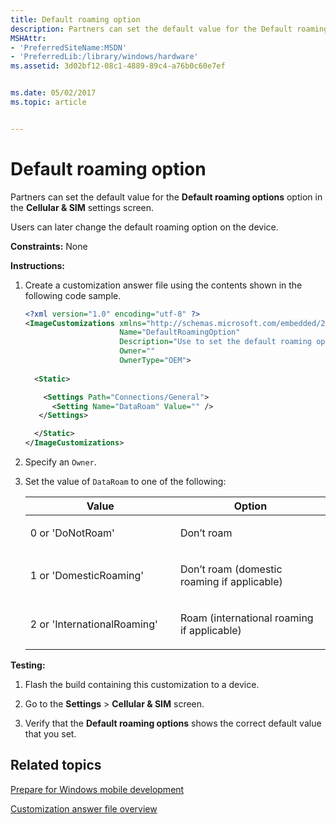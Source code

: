 ```yaml
---
title: Default roaming option
description: Partners can set the default value for the Default roaming options option in the Cellular SIM settings screen.
MSHAttr:
- 'PreferredSiteName:MSDN'
- 'PreferredLib:/library/windows/hardware'
ms.assetid: 3d02bf12-08c1-4889-89c4-a76b0c60e7ef


ms.date: 05/02/2017
ms.topic: article


---
```


# Default roaming option


Partners can set the default value for the **Default roaming options** option in the **Cellular & SIM** settings screen.

Users can later change the default roaming option on the device.

<a href="" id="constraints---none"></a>**Constraints:** None  

<a href="" id="instructions-"></a>**Instructions:**  
1.  Create a customization answer file using the contents shown in the following code sample.

    ```XML
    <?xml version="1.0" encoding="utf-8" ?>  
    <ImageCustomizations xmlns="http://schemas.microsoft.com/embedded/2004/10/ImageUpdate"  
                         Name="DefaultRoamingOption"  
                         Description="Use to set the default roaming option."  
                         Owner=""  
                         OwnerType="OEM"> 
      
      <Static>  

        <Settings Path="Connections/General">  
          <Setting Name="DataRoam" Value="" />    
       </Settings>  

      </Static>
    </ImageCustomizations>
    ```

2.  Specify an `Owner`.

3.  Set the value of `DataRoam` to one of the following:

    <table>
    <colgroup>
    <col width="50%" />
    <col width="50%" />
    </colgroup>
    <thead>
    <tr class="header">
    <th>Value</th>
    <th>Option</th>
    </tr>
    </thead>
    <tbody>
    <tr class="odd">
    <td><p>0 or 'DoNotRoam'</p></td>
    <td><p>Don’t roam</p></td>
    </tr>
    <tr class="even">
    <td><p>1 or 'DomesticRoaming'</p></td>
    <td><p>Don’t roam (domestic roaming if applicable)</p></td>
    </tr>
    <tr class="odd">
    <td><p>2 or 'InternationalRoaming'</p></td>
    <td><p>Roam (international roaming if applicable)</p></td>
    </tr>
    </tbody>
    </table>

     

<a href="" id="testing-"></a>**Testing:**  
1.  Flash the build containing this customization to a device.

2.  Go to the **Settings** &gt; **Cellular & SIM** screen.

3.  Verify that the **Default roaming options** shows the correct default value that you set.

## Related topics

[Prepare for Windows mobile development](https://docs.microsoft.com/en-us/windows-hardware/manufacture/mobile/preparing-for-windows-mobile-development)

[Customization answer file overview](https://docs.microsoft.com/en-us/windows-hardware/customize/mobile/mcsf/customization-answer-file)
